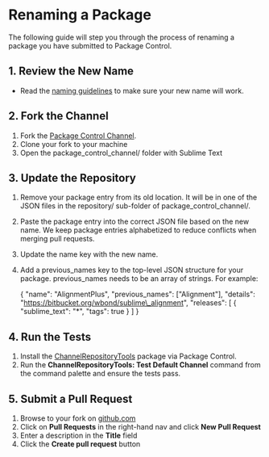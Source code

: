 <!-- https://packagecontrol.io/docs/renaming_a_package -->
<!-- https://github.com/wbond/packagecontrol.io/blob/master/app/html/docs/renaming_a_package.html -->

# Renaming a Package

The following guide will step you through the process of renaming a package you have submitted to Package Control.

## 1\. Review the New Name

*   Read the [naming guidelines][2] to make sure your new name will work.

## 2\. Fork the Channel

1.  Fork the [Package Control Channel][3].
2.  Clone your fork to your machine
3.  Open the package\_control\_channel/ folder with Sublime Text

## 3\. Update the Repository

1.  Remove your package entry from its old location. It will be in one of the JSON files in the repository/ sub-folder of package\_control\_channel/.
2.  Paste the package entry into the correct JSON file based on the new name. We keep package entries alphabetized to reduce conflicts when merging pull requests.
3.  Update the name key with the new name.
4.  Add a previous\_names key to the top-level JSON structure for your package. previous\_names needs to be an array of strings. For example:
    
    {
    	"name": "AlignmentPlus",
    	"previous\_names": \["Alignment"\],
    	"details": "https://bitbucket.org/wbond/sublime\_alignment",
    	"releases": \[
    		{
    			"sublime\_text": "\*",
    			"tags": true
    		}
    	\]
    }
    

## 4\. Run the Tests

1.  Install the [ChannelRepositoryTools][4] package via Package Control.
2.  Run the **ChannelRepositoryTools: Test Default Channel** command from the command palette and ensure the tests pass.

## 5\. Submit a Pull Request

1.  Browse to your fork on [github.com][5]
2.  Click on **Pull Requests** in the right-hand nav and click **New Pull Request**
3.  Enter a description in the **Title** field
4.  Click the **Create pull request** button

[1]: /docs
[2]: /docs/submitting_a_package#Step_2
[3]: https://github.com/wbond/package_control_channel
[4]: /packages/ChannelRepositoryTools
[5]: https://github.com
